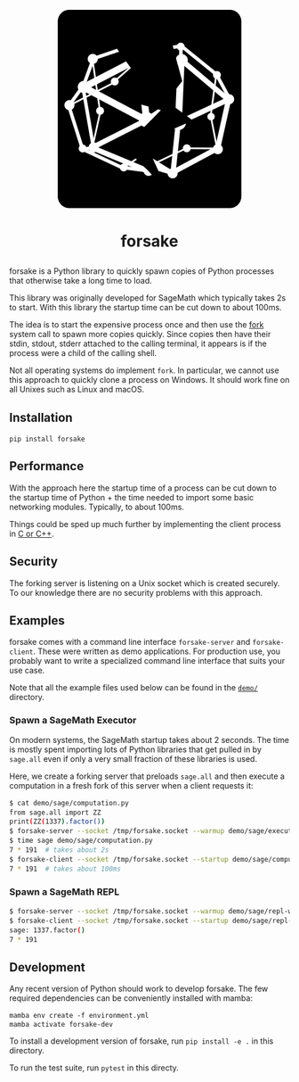 <p align="center">
    <img alt="logo" src="https://github.com/saraedum/forsake/raw/main/doc/logo.svg?sanitize=true">
</p>
<h1><p align="center">forsake</p></h1>

forsake is a Python library to quickly spawn copies of Python processes that
otherwise take a long time to load.

This library was originally developed for SageMath which typically takes 2s to
start. With this library the startup time can be cut down to about 100ms.

The idea is to start the expensive process once and then use the [fork](https://docs.python.org/3/library/os.html#os.fork) system call to spawn more copies quickly. Since copies then have their stdin, stdout, stderr attached to the calling terminal, it appears is if the process were a child of the calling shell.

Not all operating systems do implement `fork`. In particular, we cannot use this approach to quickly clone a process on Windows. It should work fine on all Unixes such as Linux and macOS.

## Installation

```
pip install forsake
```

## Performance

With the approach here the startup time of a process can be cut down to the
startup time of Python + the time needed to import some basic networking
modules. Typically, to about 100ms.

Things could be sped up much further by implementing the client process in [C
or C++](https://github.com/saraedum/forsake/issues/5).

## Security

The forking server is listening on a Unix socket which is created securely. To our knowledge there are no security problems with this approach.

## Examples

forsake comes with a command line interface `forsake-server` and `forsake-client`. These were written as demo applications. For production use, you probably want to write a specialized command line interface that suits your use case. 

Note that all the example files used below can be found in the [`demo/`](./demo) directory.

### Spawn a SageMath Executor

On modern systems, the SageMath startup takes about 2 seconds. The time is
mostly spent importing lots of Python libraries that get pulled in by
`sage.all` even if only a very small fraction of these libraries is used.

Here, we create a forking server that preloads `sage.all` and then execute a
computation in a fresh fork of this server when a client requests it:

```sh
$ cat demo/sage/computation.py
from sage.all import ZZ
print(ZZ(1337).factor())
$ forsake-server --socket /tmp/forsake.socket --warmup demo/sage/executor.py  # this command hangs while it is waiting for connections
$ time sage demo/sage/computation.py
7 * 191  # takes about 2s
$ forsake-client --socket /tmp/forsake.socket --startup demo/sage/computation.py
7 * 191  # takes about 100ms
```

### Spawn a SageMath REPL

```sh
$ forsake-server --socket /tmp/forsake.socket --warmup demo/sage/repl-warmup.py  # this command hangs whil it is waiting for connections
$ forsake-client --socket /tmp/forsake.socket --startup demo/sage/repl-startup.py
sage: 1337.factor()
7 * 191
```

## Development

Any recent version of Python should work to develop forsake. The few required
dependencies can be conveniently installed with mamba:

```
mamba env create -f environment.yml
mamba activate forsake-dev
```

To install a development version of forsake, run `pip install -e .` in this directory.

To run the test suite, run `pytest` in this directy.
